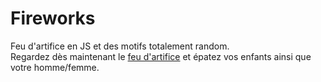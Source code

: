 # Fireworks
Feu d'artifice en JS et des motifs totalement random.  
Regardez dès maintenant le [feu d'artifice](https://slendyboy.github.io/fireworks/) et épatez vos enfants ainsi que votre homme/femme.
